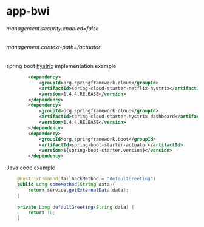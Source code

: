 # app-bwi


###### management.security.enabled=false
###### management.context-path=/actuator

spring boot [hystrix](http://www.baeldung.com/spring-cloud-netflix-hystrix) implementation example 

```xml
		<dependency>
			<groupId>org.springframework.cloud</groupId>
			<artifactId>spring-cloud-starter-netflix-hystrix</artifactId>
			<version>1.4.4.RELEASE</version>
		</dependency>
		<dependency>
			<groupId>org.springframework.cloud</groupId>
			<artifactId>spring-cloud-starter-hystrix-dashboard</artifactId>
			<version>1.4.4.RELEASE</version>
		</dependency>
		<dependency>
			<groupId>org.springframework.boot</groupId>
			<artifactId>spring-boot-starter-actuator</artifactId>
			<version>${spring-boot-starter.version}</version>
		</dependency>
```

Java code example 

```java
    @HystrixCommand(fallbackMethod = "defaultGreeting")
    public Long someMethod(String data){
        return service.getExternalData(data);
    }
    
    private Long defaultGreeting(String data) {
        return 1L;
    }
```
